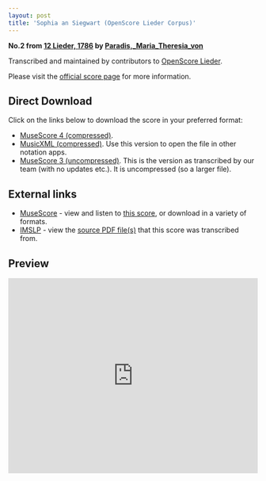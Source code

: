 ```yaml
---
layout: post
title: 'Sophia an Siegwart (OpenScore Lieder Corpus)'
---
```


__No.2 from [12 Lieder, 1786](https://fourscoreandmore.org/openscore/lieder/Paradis%2C_Maria_Theresia_von/12_Lieder%2C_1786/) by [Paradis,_Maria_Theresia_von](https://fourscoreandmore.org/openscore/lieder/Paradis%2C_Maria_Theresia_von)__

Transcribed and maintained by contributors to [OpenScore Lieder].

Please visit the [official score page] for more information.

[official score page]: https://musescore.com/openscore-lieder-corpus/scores/5842142
[OpenScore Lieder]: https://musescore.com/openscore-lieder-corpus

## Direct Download

Click on the links below to download the score in your preferred format:
- [MuseScore 4 (compressed)](https://fourscoreandmore.org/openscore/lieder/Paradis%2C_Maria_Theresia_von/12_Lieder%2C_1786/02_Sophia_an_Siegwart.mscz).
- [MusicXML (compressed)](https://fourscoreandmore.org/openscore/lieder/Paradis%2C_Maria_Theresia_von/12_Lieder%2C_1786/02_Sophia_an_Siegwart.mxl). Use this version to open the file in other notation apps.
- [MuseScore 3 (uncompressed)](https://raw.githubusercontent.com/OpenScore/Lieder/refs/heads/main/scores/Paradis%2C_Maria_Theresia_von/12_Lieder%2C_1786/02_Sophia_an_Siegwart/lc5842142.mscx). This is the version as transcribed by our team (with no updates etc.). It is uncompressed (so a larger file).

## External links

- [MuseScore] - view and listen to [this score][MuseScore], or download in a variety of formats.
- [IMSLP] - view the [source PDF file(s)][IMSLP] that this score was transcribed from.

[MuseScore]: https://musescore.com/score/5842142
[IMSLP]: https://imslp.org/wiki/Special:ReverseLookup/256073

## Preview

<iframe width="100%" height="394" src="https://musescore.com/openscore-lieder-corpus/scores/5842142/embed" frameborder="0" allowfullscreen allow="autoplay; fullscreen"></iframe>
